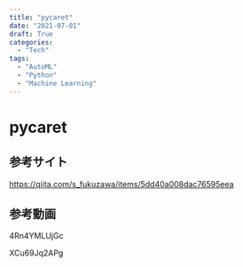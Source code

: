 ```yaml
---
title: "pycaret"
date: "2021-07-01"
draft: True
categories:
  - "Tech"
tags:
  - "AutoML"
  - "Python"
  - "Machine Learning"
---
```


# pycaret





## 参考サイト


https://qiita.com/s_fukuzawa/items/5dd40a008dac76595eea


## 参考動画


4Rn4YMLUjGc


XCu69Jq2APg
